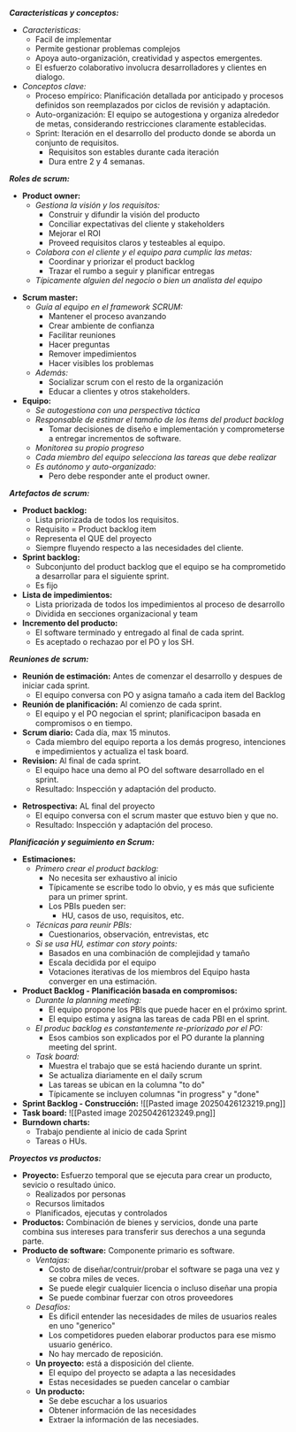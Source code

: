 ***Caracteristicas y conceptos:***
- *Caracteristicas:*
	- Facil de implementar
	- Permite gestionar problemas complejos
	- Apoya auto-organización, creatividad y aspectos emergentes.
	- El esfuerzo colaborativo involucra desarrolladores y clientes en dialogo.
- *Conceptos clave:*
	- Proceso empírico: Planificación detallada por anticipado y procesos definidos son reemplazados por ciclos de revisión y adaptación.
	- Auto-organización: El equipo se autogestiona y organiza alrededor de metas, considerando restricciones claramente establecidas. 
	- Sprint: Iteración en el desarrollo del producto donde se aborda un conjunto de requisitos.
		- Requisitos son estables durante cada iteración
		- Dura entre 2 y 4 semanas. 

***Roles de scrum:***
+ **Product owner:** 
	- *Gestiona la visión y los requisitos:*
		- Construir y difundir la visión del producto
		- Conciliar expectativas del cliente y stakeholders
		- Mejorar el ROI
		- Proveed requisitos claros y testeables al equipo.
	- *Colabora con el cliente y el equipo para cumplic las metas:*
		- Coordinar y priorizar el product backlog
		- Trazar el rumbo a seguir y planificar entregas
	- *Típicamente alguien del negocio o bien un analista del equipo*
- **Scrum master:** 
	- *Guía al equipo en el framework SCRUM:*
		- Mantener el proceso avanzando
		- Crear ambiente de confianza
		- Facilitar reuniones
		- Hacer preguntas 
		- Remover impedimientos
		- Hacer visibles los problemas
	- *Además:*
		- Socializar scrum con el resto de la organización
		- Educar a clientes y otros stakeholders.
- **Equipo:**
	- *Se autogestiona con una perspectiva táctica*
	- *Responsable de estimar el tamaño de los ítems del product backlog*
		- Tomar decisiones de diseño e implementación y comprometerse a entregar incrementos de software.
	- *Monitorea su propio progreso*
	- *Cada miembro del equipo selecciona las tareas que debe realizar*
	- *Es autónomo y auto-organizado:*
		- Pero debe responder ante el product owner.

***Artefactos de scrum:***
- **Product backlog:** 
	- Lista priorizada de todos los requisitos.
	- Requisito = Product backlog item
	- Representa el QUE del proyecto
	- Siempre fluyendo respecto a las necesidades del cliente.
- **Sprint backlog:**
	- Subconjunto del product backlog que el equipo se ha comprometido a desarrollar para el siguiente sprint.
	- Es fijo
- **Lista de impedimientos:**
	- Lista priorizada de todos los impedimientos al proceso de desarrollo
	- Dividida en secciones organizacional y team
- **Incremento del producto:**
	- El software terminado y entregado al final de cada sprint.
	- Es aceptado o rechazao por el PO y los SH.

***Reuniones de scrum:***
+ **Reunión de estimación:** Antes de comenzar el desarrollo y despues de iniciar cada sprint. 
	+ El equipo conversa con PO y asigna tamaño a cada item del Backlog
+ **Reunión de planificación:** Al comienzo de cada sprint.
	+ El equipo y el PO negocian el sprint; planificacipon basada en compromisos o en tiempo.
+ **Scrum diario:** Cada día, max 15 minutos.
	+ Cada miembro del equipo reporta a los demás progreso, intenciones e impedimientos y actualiza el task board.
+ **Revision:** Al final de cada sprint.
	+ El equipo hace una demo al PO del software desarrollado en el sprint. 
	+ Resultado: Inspección y adaptación del producto.
- **Retrospectiva:** AL final del proyecto
	- El equipo conversa con el scrum master que estuvo bien y que no.
	- Resultado: Inspección y adaptación del proceso.

***Planificación y seguimiento en Scrum:***
- **Estimaciones:**
	- *Primero crear el product backlog:*
		- No necesita ser exhaustivo al inicio
		- Típicamente se escribe todo lo obvio, y es más que suficiente para un primer sprint. 
		- Los PBIs pueden ser:
			- HU, casos de uso, requisitos, etc.
	- *Técnicas para reunir PBIs:* 
		- Cuestionarios, observación, entrevistas, etc
	- *Si se usa HU, estimar con story points:*
		- Basados en una combinación de complejidad y tamaño
		- Escala decidida por el equipo
		- Votaciones iterativas de los miembros del Equipo hasta converger en una estimación.
- **Product Backlog - Planificación basada en compromisos:**
	- *Durante la planning meeting:*
		- El equipo propone los PBIs que puede hacer en el próximo sprint.
		- El equipo estima y asigna las tareas de cada PBI en el sprint.
	- *El produc backlog es constantemente re-priorizado por el PO:*
		- Esos cambios son explicados por el PO durante la planning meeting del sprint.
	- *Task board:* 
		- Muestra el trabajo que se está haciendo durante un sprint.
		- Se actualiza diariamente en el daily scrum
		- Las tareas se ubican en la columna "to do"
		- Típicamente se incluyen columnas "in progress" y "done"
- **Sprint Backlog - Construcción:**
		![[Pasted image 20250426123219.png]]
- **Task board:**
		![[Pasted image 20250426123249.png]]
- **Burndown charts:**
	- Trabajo pendiente al inicio de cada Sprint
	- Tareas o HUs.

***Proyectos vs productos:***
- **Proyecto:** Esfuerzo temporal que se ejecuta para crear un producto, sevicio o resultado único.
	- Realizados por personas
	- Recursos limitados
	- Planificados, ejecutas y controlados
- **Productos:** Combinación de bienes y servicios, donde una parte combina sus intereses para transferir sus derechos a una segunda parte.
- **Producto de software:** Componente primario es software.
	- *Ventajas:* 
		- Costo de diseñar/contruir/probar el software se paga una vez y se cobra miles de veces.
		- Se puede elegir cualquier licencia o incluso diseñar una propia
		- Se puede combinar fuerzar con otros proveedores
	- *Desafíos:*
		- Es dificil entender las necesidades de miles de usuarios reales en uno "generico"
		- Los competidores pueden elaborar productos para ese mismo usuario genérico.
		- No hay mercado de reposición.
	- **Un proyecto:** está a disposición del cliente.
		- El equipo del proyecto se adapta a las necesidades
		- Estas necesidades se pueden cancelar o cambiar
	- **Un producto:** 
		- Se debe escuchar a los usuarios
		- Obtener información de las necesidades
		- Extraer la información de las necesiades.

